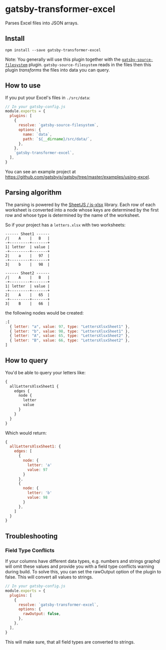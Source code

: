 # gatsby-transformer-excel

Parses Excel files into JSON arrays.

## Install

`npm install --save gatsby-transformer-excel`

Note: You generally will use this plugin together with the [`gatsby-source-filesystem`](/packages/gatsby-source-filesystem/) plugin. `gatsby-source-filesystem` reads in the files then this plugin _transforms_ the files into data you can query.

## How to use

If you put your Excel's files in `./src/data`:

```javascript
// In your gatsby-config.js
module.exports = {
  plugins: [
    {
      resolve: `gatsby-source-filesystem`,
      options: {
        name: `data`,
        path: `${__dirname}/src/data/`,
      },
    },
    `gatsby-transformer-excel`,
  ],
}
```

You can see an example project at https://github.com/gatsbyjs/gatsby/tree/master/examples/using-excel.

## Parsing algorithm

The parsing is powered by the [SheetJS / js-xlsx](https://git.io/xlsx) library.
Each row of each worksheet is converted into a node whose keys are determined by
the first row and whose type is determined by the name of the worksheet.

So if your project has a `letters.xlsx` with two worksheets:

```
------ Sheet1 ------
/|    A    |   B   |
-+---------+-------+
1| letter  | value |
-+---------+-------+
2|    a    |   97  |
-+---------+-------+
3|    b    |   98  |

------ Sheet2 ------
/|    A    |   B   |
-+---------+-------+
1| letter  | value |
-+---------+-------+
2|    A    |   65  |
-+---------+-------+
3|    B    |   66  |
```

the following nodes would be created:

```javascript
;[
  { letter: "a", value: 97, type: "LettersXlsxSheet1" },
  { letter: "b", value: 98, type: "LettersXlsxSheet1" },
  { letter: "A", value: 65, type: "LettersXlsxSheet2" },
  { letter: "B", value: 66, type: "LettersXlsxSheet2" },
]
```

## How to query

You'd be able to query your letters like:

```graphql
{
  allLettersXlsxSheet1 {
    edges {
      node {
        letter
        value
      }
    }
  }
}
```

Which would return:

```javascript
{
  allLettersXlsxSheet1: {
    edges: [
      {
        node: {
          letter: 'a'
          value: 97
        }
      },
      {
        node: {
          letter: 'b'
          value: 98
        }
      },
    ]
  }
}
```

## Troubleshooting

### Field Type Conflicts

If your columns have different data types, e.g. numbers and strings graphql will omit these values and provide you with a field type conflicts warning during build.
To solve this, you can set the rawOutput option of the plugin to false. This will convert all values to strings.

```javascript
// In your gatsby-config.js
module.exports = {
  plugins: [
    {
      resolve: `gatsby-transformer-excel`,
      options: {
        rawOutput: false,
      },
    },
  ],
}
```

This will make sure, that all field types are converted to strings.
